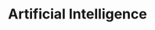 ---
# file: !my-blog.md
layout: list
title: Artificial Intelligence
slug: artificial-intelligence
menu: true
permalink: /artificial-intelligence/
order: 1
sitemap: false
description: >
    인공지능에 관련된 게시물을 업로드합니다.

    1. (논문 리뷰)    

    2. (강화 학습)    
    
    3. (확통, 선형대수, 모듈사용)  
    
    4. (Object Detection)  
    
    5. (Vision)  
  
# accent_color: rgb(38,139,210)
# accent_image:
#   background: rgb(32,32,32)
#   overlay:    false
---